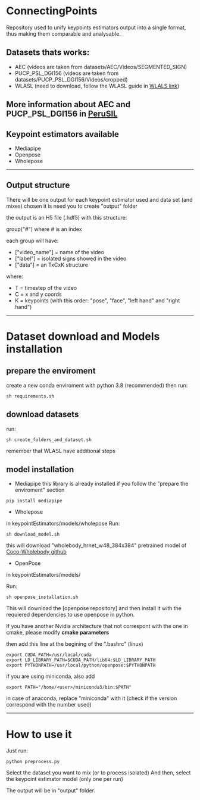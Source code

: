 # ConnectingPoints

Repository used to unify keypoints estimators output into a single format, thus making them comparable and analysable.

## Datasets thats works:
 - AEC  (videos are taken from datasets/AEC/Videos/SEGMENTED_SIGN)
 - PUCP_PSL_DGI156 (videos are taken from datasets/PUCP_PSL_DGI156/Videos/cropped)
 - WLASL (need to download, follow the WLASL guide in [WLALS link](https://github.com/dxli94/WLASL))

More information about AEC and PUCP_PSL_DGI156 in [PeruSIL](https://github.com/gissemari/PeruvianSignLanguage)
------
## Keypoint estimators available
 - Mediapipe
 - Openpose
 - Wholepose

------
 ## Output structure

There will be one output for each keypoint estimator used and data set (and mixes) chosen
it is need you to create "output" folder

the output is an H5 file (.hdf5) with this structure:

group("#") where # is an index

each group will have:
- ["video_name"] = name of the video
- ["label"] = isolated signs showed in the video
- ["data"] = an TxCxK structure 

where:
- T = timestep of the video
- C = x and y coords
- K = keypoints (with this order: "pose", "face", "left hand" and "right hand")
***
# Dataset download and Models installation

## prepare the enviroment

create a new conda enviroment with python 3.8 (recommended)
then run:
```
sh requirements.sh
```
## download datasets

run:
```
sh create_folders_and_dataset.sh
```
remember that WLASL have additional steps

## model installation
 - Mediapipe
 this library is already installed if you follow the "prepare the enviroment" section

 ```
 pip install mediapipe
 ```
 - Wholepose

 in keypointEstimators/models/wholepose
 Run:
 ```
 sh download_model.sh
 ```
 this will download "wholebody_hrnet_w48_384x384" pretrained model of [Coco-Wholebody github](https://github.com/jin-s13/COCO-WholeBody)

 - OpenPose

 in keypointEstimators/models/

 Run:
 ```
 sh openpose_installation.sh
 ```
 This will download the [openpose repository] and then install it with the requiered dependencies to use openpose in python.

 If you have another Nvidia architecture that not correspont with the one in cmake, please modify **cmake parameters**

 then add this line at the begining of the ".bashrc" (linux)
 ```
 export CUDA_PATH=/usr/local/cuda
 export LD_LIBRARY_PATH=$CUDA_PATH/lib64:$LD_LIBRARY_PATH
 export PYTHONPATH=/usr/local/python/openpose:$PYTHONPATH
 ```

 if you are using miniconda, also add
 ```
 export PATH="/home/<user>/miniconda3/bin:$PATH"
 ```
 in case of anaconda, replace "miniconda" with it (check if the version correspond with the number used)

***
# How to use it

Just run:
```
python preprocess.py
```
Select the dataset you want to mix (or to process isolated)
And then, select the keypoint estimator model (only one per run)

The output will be in "output" folder.